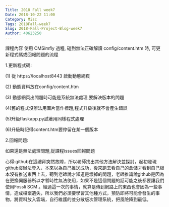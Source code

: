 ```yaml
---
Title: 2018 Fall week7
Date: 2018-10-22 11:00
Category: Misc
Tags: 2018Fall-week7
Slug: 2018-Fall-Project-Blog-week7
Author: 40623250
---
```



<!-- PELICAN_END_SUMMARY -->

課程內容
使用 CMSimfly 過程, 碰到無法正確解讀 config/content.htm 時, 可更新程式碼或回報問題的流程

1.更新程式碼:

(1) 從 https://localhost8443 啟動動態網頁

(2) 動態資料放在config/content.htm

(3) 動態網頁出問題時可能是系統無法處理,要解決版本的問題

(4)舊的程式沒辦法用圖片當作標題,程式升級後就不會產生錯誤

(5)升級flaskapp.py試著用同樣程式處理

(6)升級時記得content.htm要停留在某一個版本

2.回報問題:

如果還是無法處理問題,從課程issues回報問題

心得:github在這禮拜突然故障，所以老師找出其他方法解決並探討，起初發現github沒辦法登入，本來以為自己推送成功，後來跑去看自己的倉儲才看到自己根本沒有推送東西上去，聽到老師說才知道是壞掉的問題，老師推論說github是因為在更換伺服器所以才暫時性無法使用，如果不是這個問題的話可能之後都要讓我們使用Fossli SCM 。經過這一次的事情，就算是傳到網路上的東西也會因為一些事情，造成檔案遺失，所以我們必須要學習其他種方式，預防即將可能會發生的事物，將資料放入雲端，自行維護的並分散版次管理系統，把風險降到最低。


